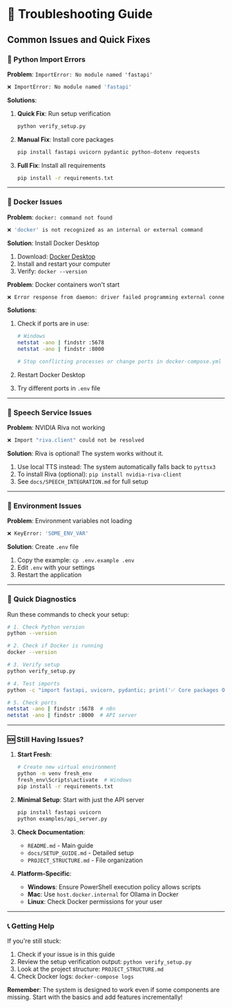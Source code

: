 # 🚨 Troubleshooting Guide

## Common Issues and Quick Fixes

### 🐍 Python Import Errors

**Problem**: `ImportError: No module named 'fastapi'`
```bash
❌ ImportError: No module named 'fastapi'
```

**Solutions**:
1. **Quick Fix**: Run setup verification
   ```bash
   python verify_setup.py
   ```

2. **Manual Fix**: Install core packages
   ```bash
   pip install fastapi uvicorn pydantic python-dotenv requests
   ```

3. **Full Fix**: Install all requirements
   ```bash
   pip install -r requirements.txt
   ```

---

### 🐳 Docker Issues

**Problem**: `docker: command not found`
```bash
❌ 'docker' is not recognized as an internal or external command
```

**Solution**: Install Docker Desktop
1. Download: [Docker Desktop](https://www.docker.com/products/docker-desktop)
2. Install and restart your computer
3. Verify: `docker --version`

**Problem**: Docker containers won't start
```bash
❌ Error response from daemon: driver failed programming external connectivity
```

**Solutions**:
1. Check if ports are in use:
   ```bash
   # Windows
   netstat -ano | findstr :5678
   netstat -ano | findstr :8000
   
   # Stop conflicting processes or change ports in docker-compose.yml
   ```

2. Restart Docker Desktop
3. Try different ports in `.env` file

---

### 🎤 Speech Service Issues

**Problem**: NVIDIA Riva not working
```bash
❌ Import "riva.client" could not be resolved
```

**Solution**: Riva is optional! The system works without it.
1. Use local TTS instead: The system automatically falls back to `pyttsx3`
2. To install Riva (optional): `pip install nvidia-riva-client`
3. See `docs/SPEECH_INTEGRATION.md` for full setup

---

### 🔧 Environment Issues

**Problem**: Environment variables not loading
```bash
❌ KeyError: 'SOME_ENV_VAR'
```

**Solution**: Create `.env` file
1. Copy the example: `cp .env.example .env`
2. Edit `.env` with your settings
3. Restart the application

---

### 🚀 Quick Diagnostics

Run these commands to check your setup:

```bash
# 1. Check Python version
python --version

# 2. Check if Docker is running
docker --version

# 3. Verify setup
python verify_setup.py

# 4. Test imports
python -c "import fastapi, uvicorn, pydantic; print('✅ Core packages OK')"

# 5. Check ports
netstat -ano | findstr :5678  # n8n
netstat -ano | findstr :8000  # API server
```

---

### 🆘 Still Having Issues?

1. **Start Fresh**: 
   ```bash
   # Create new virtual environment
   python -m venv fresh_env
   fresh_env\Scripts\activate  # Windows
   pip install -r requirements.txt
   ```

2. **Minimal Setup**: Start with just the API server
   ```bash
   pip install fastapi uvicorn
   python examples/api_server.py
   ```

3. **Check Documentation**:
   - `README.md` - Main guide
   - `docs/SETUP_GUIDE.md` - Detailed setup
   - `PROJECT_STRUCTURE.md` - File organization

4. **Platform-Specific**:
   - **Windows**: Ensure PowerShell execution policy allows scripts
   - **Mac**: Use `host.docker.internal` for Ollama in Docker
   - **Linux**: Check Docker permissions for your user

---

### 📞 Getting Help

If you're still stuck:
1. Check if your issue is in this guide
2. Review the setup verification output: `python verify_setup.py`
3. Look at the project structure: `PROJECT_STRUCTURE.md`
4. Check Docker logs: `docker-compose logs`

**Remember**: The system is designed to work even if some components are missing. Start with the basics and add features incrementally!
